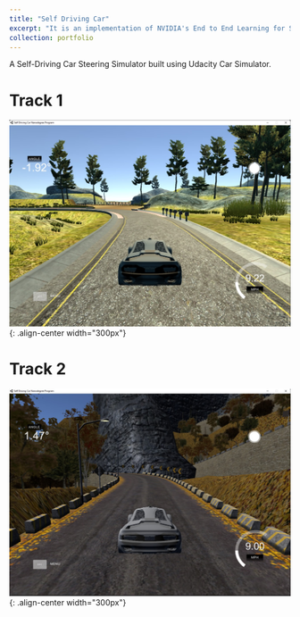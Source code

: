 ```yaml
---
title: "Self Driving Car"
excerpt: "It is an implementation of NVIDIA's End to End Learning for Self-Driving Cars research [paper](https://arxiv.org/pdf/1604.07316).<br/><img src='/images/Track_1_SDC.jpg'>"
collection: portfolio
---
```


<!-- This is an item in your portfolio. It can be have images or nice text. If you name the file .md, it will be parsed as markdown. If you name the file .html, it will be parsed as HTML.  -->

A Self-Driving Car Steering Simulator built using Udacity Car Simulator.

# Track 1
![Track_1](/images/Track_1_SDC.jpg){: .align-center width="300px"}

# Track 2
![Track_2](/images/Track_2_SDC.jpg){: .align-center width="300px"}
